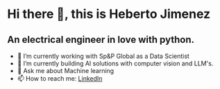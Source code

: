 # Hi there 👋, this is Heberto Jimenez
## An electrical engineer in love with python.

- 🔭 I’m currently working with Sp&P Global as a Data Scientist
- 🌱 I’m currently building AI solutions with computer vision and LLM's.
- 💬 Ask me about Machine learning
- 📫 How to reach me: [LinkedIn](https://www.linkedin.com/in/hebertojimenez/)

